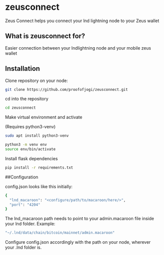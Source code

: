 # zeusconnect
Zeus Connect helps you connect your lnd lightning node to your Zeus wallet

## What is zeusconnect for?
Easier connection between your lndlightning node and your mobile zeus wallet

## Installation
Clone repository on your node:

```sh
git clone https://github.com/proofofjogi/zeusconnect.git
```

cd into the repository
```sh
cd zeusconnect
```

Make virtual environment and activate

(Requires python3-venv)
```sh
sudo apt install python3-venv
```

```sh
python3 -m venv env
source env/bin/activate
```

Install flask dependencies
```sh
pip install -r requirements.txt
```

##Configuration

config.json looks like this initially:

```sh
{
  "lnd_macaroon": "<configure/path/to/macaroon/here/>",
  "port": "4204"
}
```

The lnd_macaroon path needs to point to your admin.macaroon file inside your lnd folder. Example:
```sh
"~/.lnd/data/chain/bitcoin/mainnet/admin.macaroon"
```

Configure config.json accordingly with the path on your node, wherever your .lnd folder is.
